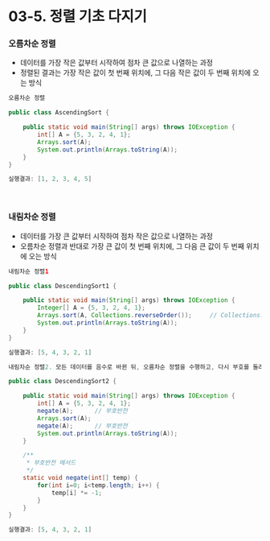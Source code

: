 # 03-5. 정렬 기초 다지기

### 오름차순 정렬

- 데이터를 가장 작은 값부터 시작하여 점차 큰 값으로 나열하는 과정
- 정렬된 결과는 가장 작은 값이 첫 번째 위치에, 그 다음 작은 값이 두 번째 위치에 오는 방식

```java
오름차순 정렬

public class AscendingSort {

	public static void main(String[] args) throws IOException {
		int[] A = {5, 3, 2, 4, 1};
		Arrays.sort(A);
		System.out.println(Arrays.toString(A));
	}
}

실행결과: [1, 2, 3, 4, 5]
```

<br />

### 내림차순 정렬

- 데이터를 가장 큰 값부터 시작하여 점차 작은 값으로 나열하는 과정
- 오름차순 정렬과 반대로 가장 큰 값이 첫 번째 위치에, 그 다음 큰 값이 두 번째 위치에 오는 방식

```java
내림차순 정렬1

public class DescendingSort1 {

	public static void main(String[] args) throws IOException {
		Integer[] A = {5, 3, 2, 4, 1};
		Arrays.sort(A, Collections.reverseOrder());		// Collections.reverseOrder() : 내림차순 정렬
		System.out.println(Arrays.toString(A));
	}
}

실행결과: [5, 4, 3, 2, 1]
```

```java
내림차순 정렬2. 모든 데이터를 음수로 바뀐 뒤, 오름차순 정렬을 수행하고, 다시 부호를 돌려놓기

public class DescendingSort2 {

	public static void main(String[] args) throws IOException {
		int[] A = {5, 3, 2, 4, 1};
		negate(A);		// 부호반전
		Arrays.sort(A);
		negate(A);		// 부호반전
		System.out.println(Arrays.toString(A));
	}

	/**
	 * 부호반전 메서드
	 */
	static void negate(int[] temp) {
		for(int i=0; i<temp.length; i++) {
			temp[i] *= -1;
		}
	}
}

실행결과: [5, 4, 3, 2, 1]
```
